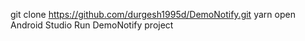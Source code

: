 git clone https://github.com/durgesh1995d/DemoNotify.git
yarn 
open Android Studio
Run DemoNotify project
